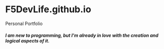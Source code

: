 # F5DevLife.github.io
Personal Portfolio

##### I am new to programming, but I'm already in love with the creation and logical aspects of it.

